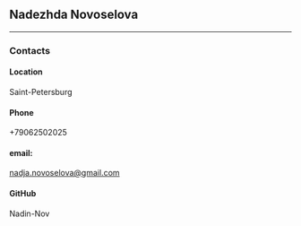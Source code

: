 ## Nadezhda Novoselova


*****

### Contacts
#### **Location**
 Saint-Petersburg
#### **Phone** 
+79062502025
#### **email:**  
nadja.novoselova@gmail.com
#### **GitHub** 
Nadin-Nov